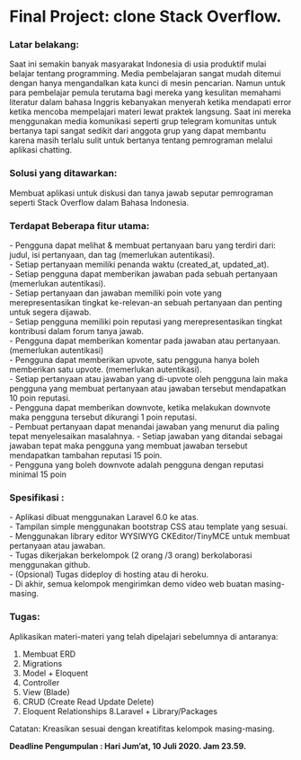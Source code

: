 <h1>Final Project: clone Stack Overflow.</h1> 

<h3>Latar belakang: </h3>
Saat ini semakin banyak masyarakat Indonesia di usia produktif mulai belajar tentang programming. Media pembelajaran sangat mudah ditemui dengan hanya mengandalkan kata kunci di mesin pencarian. Namun untuk para pembelajar pemula terutama bagi mereka yang kesulitan memahami literatur dalam bahasa Inggris kebanyakan menyerah ketika mendapati error ketika mencoba mempelajari materi lewat praktek langsung. Saat ini mereka menggunakan media komunikasi seperti grup telegram komunitas untuk bertanya tapi sangat sedikit dari anggota grup yang dapat membantu karena masih terlalu sulit untuk bertanya tentang pemrograman melalui aplikasi chatting. 

<h3>Solusi yang ditawarkan: </h3> 
Membuat aplikasi untuk diskusi dan tanya jawab seputar pemrograman seperti Stack Overflow dalam Bahasa Indonesia. 

<h3>Terdapat Beberapa fitur utama: </h3>
 - Pengguna dapat melihat & membuat pertanyaan baru yang terdiri dari: judul, isi pertanyaan, dan tag (memerlukan autentikasi).<br>
 - Setiap pertanyaan memiliki penanda waktu (created_at, updated_at).<br>
 - Setiap pengguna dapat memberikan jawaban pada sebuah pertanyaan (memerlukan autentikasi).<br>
 - Setiap pertanyaan dan jawaban memiliki poin vote yang merepresentasikan tingkat ke-relevan-an sebuah pertanyaan dan penting untuk segera dijawab. <br>
 - Setiap pengguna memiliki poin reputasi yang merepresentasikan tingkat kontribusi dalam forum tanya jawab. <br>
 - Pengguna dapat memberikan komentar pada jawaban atau pertanyaan. (memerlukan autentikasi)<br>
 - Pengguna dapat memberikan upvote, satu pengguna hanya boleh memberikan satu upvote. (memerlukan autentikasi).<br>
 - Setiap pertanyaan atau jawaban yang di-upvote oleh pengguna lain maka pengguna yang membuat pertanyaan atau jawaban tersebut mendapatkan 10 poin reputasi. <br>
 - Pengguna dapat memberikan downvote, ketika melakukan downvote maka pengguna tersebut dikurangi 1 poin reputasi. <br>
 - Pembuat pertanyaan dapat menandai jawaban yang menurut dia paling tepat menyelesaikan masalahnya. 
 - Setiap jawaban yang ditandai sebagai jawaban tepat maka pengguna yang membuat jawaban tersebut mendapatkan tambahan reputasi 15 poin.<br>
 - Pengguna yang boleh downvote adalah pengguna dengan reputasi minimal 15 poin<br>

<h3>Spesifikasi : </h3>
 - Aplikasi dibuat menggunakan Laravel 6.0 ke atas.<br>
 - Tampilan simple menggunakan bootstrap CSS atau template yang sesuai.<br>
 - Menggunakan library editor WYSIWYG CKEditor/TinyMCE untuk membuat pertanyaan atau jawaban.<br>
 - Tugas dikerjakan berkelompok (2 orang /3 orang) berkolaborasi menggunakan github.<br>
 - (Opsional) Tugas dideploy di hosting atau di heroku.<br>
 - Di akhir, semua kelompok mengirimkan demo video web buatan masing-masing.<br>


<h3>Tugas: </h3>

Aplikasikan materi-materi yang telah dipelajari sebelumnya di antaranya: 
 1. Membuat ERD
 2. Migrations
 3. Model + Eloquent
 4. Controller
 5. View (Blade)
 6. CRUD (Create Read Update Delete)
 7. Eloquent Relationships
 8.Laravel + Library/Packages

Catatan: Kreasikan sesuai dengan kreatifitas kelompok masing-masing. 



<strong>Deadline Pengumpulan : Hari Jum’at, 10 Juli 2020. Jam 23.59.</strong>
